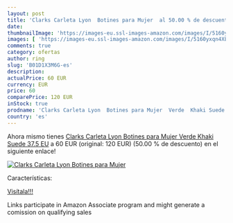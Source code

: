 ```yaml
---
layout: post
title: 'Clarks Carleta Lyon  Botines para Mujer  al 50.00 % de descuento'
date: 
thumbnailImage: 'https://images-eu.ssl-images-amazon.com/images/I/5160yxqn4XL._SL200_.jpg'
images: [ 'https://images-eu.ssl-images-amazon.com/images/I/5160yxqn4XL._SL200_.jpg' ]
comments: true
category: ofertas
author: ring
slug: 'B01D1X3M6G-es'
description:
actualPrice: 60 EUR
currency: EUR
price: 60
comparePrice: 120 EUR
inStock: true
prodname: 'Clarks Carleta Lyon  Botines para Mujer  Verde  Khaki Suede   37.5 EU'
country: 'es'
---
```


Ahora mismo tienes [Clarks Carleta Lyon  Botines para Mujer  Verde  Khaki Suede   37.5 EU](https://www.amazon.es/dp/B01D1X3M6G/?tag=tolees-21) a 60 EUR (original: 120 EUR) (50.00 %  de descuento) en el siguiente enlace!

[![Clarks Carleta Lyon  Botines para Mujer ](https://images-eu.ssl-images-amazon.com/images/I/5160yxqn4XL._SL200_.jpg)](https://www.amazon.es/dp/B01D1X3M6G/?tag=tolees-21)

Características:


[Visítala!!!](https://www.amazon.es/dp/B01D1X3M6G/?tag=tolees-21)

Links participate in Amazon Associate program and might generate a comission on qualifying sales
